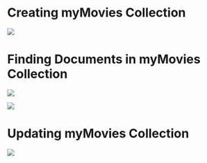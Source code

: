 # Creating myMovies Collection
![](interns.png)

# Finding Documents in myMovies Collection
![](findInterns1.png)

![](findInterns2.png)

# Updating myMovies Collection
![](updateInterns.png)